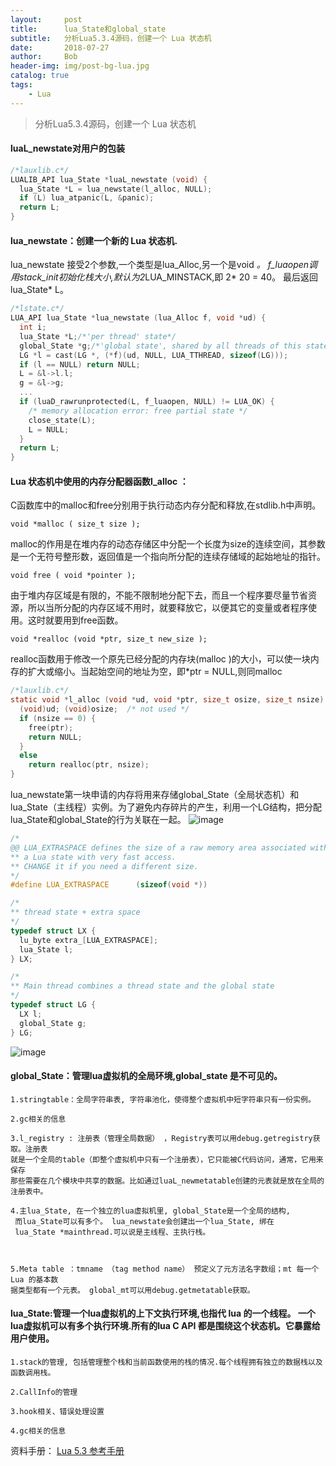```yaml
---
layout:     post
title:      lua_State和global_state
subtitle:   分析Lua5.3.4源码，创建一个 Lua 状态机
date:       2018-07-27
author:     Bob
header-img: img/post-bg-lua.jpg
catalog: true
tags:
    - Lua
---
```


>分析Lua5.3.4源码，创建一个 Lua 状态机

#### luaL_newstate对用户的包装
```c
/*lauxlib.c*/
LUALIB_API lua_State *luaL_newstate (void) {
  lua_State *L = lua_newstate(l_alloc, NULL);
  if (L) lua_atpanic(L, &panic);
  return L;
}
```

#### lua_newstate：创建一个新的 Lua 状态机.
lua_newstate 接受2个参数,一个类型是lua_Alloc,另一个是void *。
f_luaopen调用stack_init初始化栈大小,默认为2*LUA_MINSTACK,即 2* 20 = 40。
最后返回lua_State* L。
```c
/*lstate.c*/
LUA_API lua_State *lua_newstate (lua_Alloc f, void *ud) {
  int i;
  lua_State *L;/*'per thread' state*/
  global_State *g;/*'global state', shared by all threads of this state*/
  LG *l = cast(LG *, (*f)(ud, NULL, LUA_TTHREAD, sizeof(LG)));
  if (l == NULL) return NULL;
  L = &l->l.l;
  g = &l->g;
  ...
  if (luaD_rawrunprotected(L, f_luaopen, NULL) != LUA_OK) {
    /* memory allocation error: free partial state */
    close_state(L);
    L = NULL;
  }
  return L;
}
```

#### Lua 状态机中使用的内存分配器函数l_alloc ：

C函数库中的malloc和free分别用于执行动态内存分配和释放,在stdlib.h中声明。

`void *malloc ( size_t size );`

 malloc的作用是在堆内存的动态存储区中分配一个长度为size的连续空间，其参数是一个无符号整形数，返回值是一个指向所分配的连续存储域的起始地址的指针。

`void free ( void *pointer );`

由于堆内存区域是有限的，不能不限制地分配下去，而且一个程序要尽量节省资源，所以当所分配的内存区域不用时，就要释放它，以便其它的变量或者程序使用。这时就要用到free函数。

 `void *realloc (void *ptr, size_t new_size );`

 realloc函数用于修改一个原先已经分配的内存块(malloc )的大小，可以使一块内存的扩大或缩小。当起始空间的地址为空，即*ptr = NULL,则同malloc

```c
/*lauxlib.c*/
static void *l_alloc (void *ud, void *ptr, size_t osize, size_t nsize) {
  (void)ud; (void)osize;  /* not used */
  if (nsize == 0) {
    free(ptr);
    return NULL;
  }
  else
    return realloc(ptr, nsize);
}
```

lua_newstate第一块申请的内存将用来存储global_State（全局状态机）和lua_State（主线程）实例。为了避免内存碎片的产生，利用一个LG结构，把分配lua_State和global_State的行为关联在一起。
![image](https://chenanbao.github.io/img/pos_2.jpg)


```c
/*
@@ LUA_EXTRASPACE defines the size of a raw memory area associated with
** a Lua state with very fast access.
** CHANGE it if you need a different size.
*/
#define LUA_EXTRASPACE		(sizeof(void *))

/*
** thread state + extra space
*/
typedef struct LX {
  lu_byte extra_[LUA_EXTRASPACE];
  lua_State l;
} LX;
```
```c
/*
** Main thread combines a thread state and the global state
*/
typedef struct LG {
  LX l;
  global_State g; 
} LG;
```


![image](https://chenanbao.github.io/img/pos_1.png)


#### global_State：管理lua虚拟机的全局环境,global_state 是不可见的。

    1.stringtable：全局字符串表, 字符串池化，使得整个虚拟机中短字符串只有一份实例。

    2.gc相关的信息

    3.l_registry : 注册表（管理全局数据） ，Registry表可以用debug.getregistry获取。注册表
    就是一个全局的table（即整个虚拟机中只有一个注册表），它只能被C代码访问，通常，它用来保存
    那些需要在几个模块中共享的数据。比如通过luaL_newmetatable创建的元表就是放在全局的注册表中。

    4.主lua_State, 在一个独立的lua虚拟机里, global_State是一个全局的结构,
     而lua_State可以有多个。 lua_newstate会创建出一个lua_State, 绑在
     lua_State *mainthread.可以说是主线程、主执行栈。

     

    5.Meta table ：tmname （tag method name） 预定义了元方法名字数组；mt 每一个Lua 的基本数
    据类型都有一个元表。 global_mt可以用debug.getmetatable获取。

#### lua_State:管理一个lua虚拟机的上下文执行环境,也指代 lua 的一个线程。 一个lua虚拟机可以有多个执行环境.所有的lua C API 都是围绕这个状态机。它暴露给用户使用。

    1.stack的管理, 包括管理整个栈和当前函数使用的栈的情况.每个线程拥有独立的数据栈以及函数调用栈。

    2.CallInfo的管理

    3.hook相关、错误处理设置

    4.gc相关的信息




资料手册：
 [Lua 5.3 参考手册](https://cloudwu.github.io/lua53doc/manual.html)